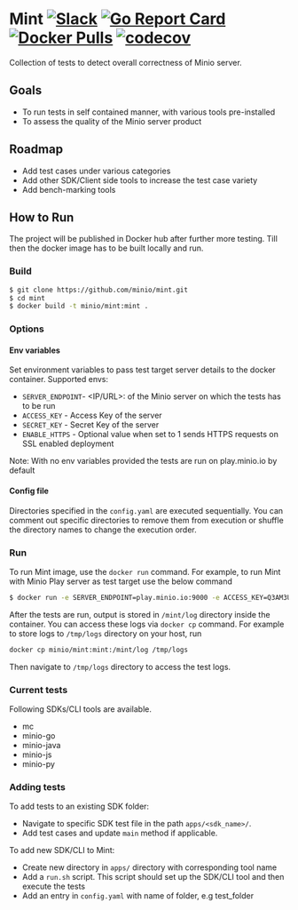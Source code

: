 # Mint [![Slack](https://slack.minio.io/slack?type=svg)](https://slack.minio.io) [![Go Report Card](https://goreportcard.com/badge/minio/minio)](https://goreportcard.com/report/minio/minio) [![Docker Pulls](https://img.shields.io/docker/pulls/minio/minio.svg?maxAge=604800)](https://hub.docker.com/r/minio/minio/) [![codecov](https://codecov.io/gh/minio/minio/branch/master/graph/badge.svg)](https://codecov.io/gh/minio/minio)

Collection of tests to detect overall correctness of Minio server.

## Goals

- To run tests in self contained manner, with various tools pre-installed
- To assess the quality of the Minio server product

## Roadmap

- Add test cases under various categories
- Add other SDK/Client side tools to increase the test case variety
- Add bench-marking tools

## How to Run

The project will be published in Docker hub after further more testing. Till then the docker image has to be built locally and run.

### Build

```sh
$ git clone https://github.com/minio/mint.git
$ cd mint
$ docker build -t minio/mint:mint .
```

### Options

#### Env variables

Set environment variables to pass test target server details to the docker container. Supported envs:

 - `SERVER_ENDPOINT`- <IP/URL>:<PORT> of the Minio server on which the tests has to be run
 - `ACCESS_KEY`     - Access Key of the server
 - `SECRET_KEY`     - Secret Key of the server
 - `ENABLE_HTTPS`   - Optional value when set to 1 sends HTTPS requests on SSL enabled deployment

Note: With no env variables provided the tests are run on play.minio.io by default

#### Config file

Directories specified in the `config.yaml` are executed sequentially. You can comment out specific directories to remove them from execution or shuffle the directory names to change the execution order.

### Run

To run Mint image, use the `docker run` command. For example, to run Mint with Minio Play server as test target use the below command

```sh
$ docker run -e SERVER_ENDPOINT=play.minio.io:9000 -e ACCESS_KEY=Q3AM3UQ867SPQQA43P2F -e SECRET_KEY=zuf+tfteSlswRu7BJ86wekitnifILbZam1KYY3TG -e ENABLE_HTTPS=1 minio/mint:mint
```

After the tests are run, output is stored in `/mint/log` directory inside the container. You can access these logs via `docker cp` command. For example to store logs to `/tmp/logs` directory on your host, run

```sh
docker cp minio/mint:mint:/mint/log /tmp/logs
```

Then navigate to `/tmp/logs` directory to access the test logs.

### Current tests

Following SDKs/CLI tools are available.

- mc
- minio-go
- minio-java
- minio-js
- minio-py

### Adding tests

To add tests to an existing SDK folder:

- Navigate to specific SDK test file in the path `apps/<sdk_name>/`.
- Add test cases and update `main` method if applicable.

To add new SDK/CLI to Mint:

- Create new directory in `apps/` directory with corresponding tool name
- Add a `run.sh` script. This script should set up the SDK/CLI tool and then execute the tests
- Add an entry in `config.yaml` with name of folder, e.g test_folder
